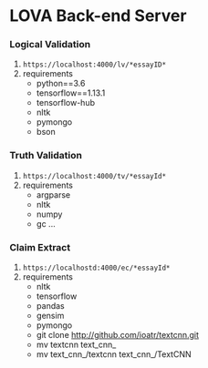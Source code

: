 # LOVA Back-end Server

### Logical Validation
1. ```https://localhost:4000/lv/*essayID*```
2. requirements
    - python==3.6
    - tensorflow==1.13.1
    - tensorflow-hub
    - nltk
    - pymongo
    - bson

### Truth Validation
1. ```https://localhost:4000/tv/*essayId*```
2. requirements
    - argparse
    - nltk
    - numpy
    - gc
    ...

### Claim Extract
1. ```https://localhostd:4000/ec/*essayId*```
2. requirements
    - nltk
    - tensorflow
    - pandas
    - gensim
    - pymongo
    - git clone http://github.com/ioatr/textcnn.git
    - mv textcnn text_cnn_
    - mv text_cnn_/textcnn text_cnn_/TextCNN
